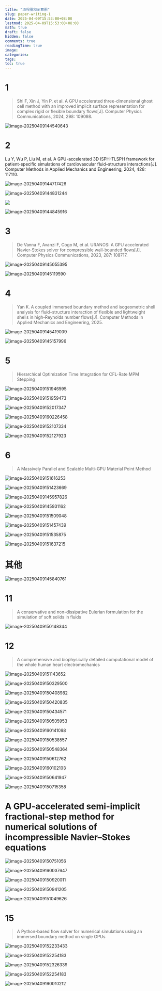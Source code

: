 ```yaml
---
title: "流程图和示意图"
slug: paper-writing-1
date: 2025-04-09T15:53:00+08:00
lastmod: 2025-04-09T15:53:00+08:00
math: true
draft: false
hidden: false
comments: true
readingTime: true
image:
categories:
tags:
toc: true
---
```

# 1

> Shi F, Xin J, Yin P, et al. A GPU accelerated three-dimensional ghost cell method with an improved implicit surface representation for complex rigid or flexible boundary flows[J]. Computer Physics Communications, 2024, 298: 109098.

![image-20250409144540643](https://githubimages.pengfeima.cn/images/202504091445810.png)

# 2

Lu Y, Wu P, Liu M, et al. A GPU-accelerated 3D ISPH-TLSPH framework for patient-specific simulations of cardiovascular fluid–structure interactions[J]. Computer Methods in Applied Mechanics and Engineering, 2024, 428: 117110.

![image-20250409144717426](https://githubimages.pengfeima.cn/images/202504091447529.png)

![image-20250409144831244](https://githubimages.pengfeima.cn/images/202504091448293.png)

![](https://githubimages.pengfeima.cn/images/202504091448293.png)

![image-20250409144845916](https://githubimages.pengfeima.cn/images/202504091448956.png)

# 3

> De Vanna F, Avanzi F, Cogo M, et al. URANOS: A GPU accelerated Navier-Stokes solver for compressible wall-bounded flows[J]. Computer Physics Communications, 2023, 287: 108717.

![image-20250409145055395](https://githubimages.pengfeima.cn/images/202504091450487.png)

![image-20250409145119590](https://githubimages.pengfeima.cn/images/202504091451653.png)

# 4

>Yan K. A coupled immersed boundary method and isogeometric shell analysis for fluid–structure interaction of flexible and lightweight shells in high-Reynolds number flows[J]. Computer Methods in Applied Mechanics and Engineering, 2025.

![image-20250409145419009](https://githubimages.pengfeima.cn/images/202504091454130.png)

![image-20250409145157996](https://githubimages.pengfeima.cn/images/202504091451042.png)





# 5

> Hierarchical Optimization Time Integration for CFL-Rate MPM Stepping



![image-20250409151946595](https://githubimages.pengfeima.cn/images/202504091519690.png)

![image-20250409151959473](https://githubimages.pengfeima.cn/images/202504091519537.png)

![image-20250409152017347](https://githubimages.pengfeima.cn/images/202504091520403.png)

![image-20250409160226458](https://githubimages.pengfeima.cn/images/202504091602551.png)

![image-20250409152107334](https://githubimages.pengfeima.cn/images/202504091521393.png)

![image-20250409152127923](https://githubimages.pengfeima.cn/images/202504091521976.png)

# 6

> A Massively Parallel and Scalable Multi-GPU Material Point Method



![image-20250409151616253](https://githubimages.pengfeima.cn/images/202504091516327.png)

![image-20250409151423669](https://githubimages.pengfeima.cn/images/202504091514752.png)

![image-20250409145957826](https://githubimages.pengfeima.cn/images/202504091459877.png)

![image-20250409145931162](https://githubimages.pengfeima.cn/images/202504091459220.png)

![image-20250409151509048](https://githubimages.pengfeima.cn/images/202504091515105.png)



![image-20250409151457439](https://githubimages.pengfeima.cn/images/202504091514508.png)

![image-20250409151535875](https://githubimages.pengfeima.cn/images/202504091515922.png)

![image-20250409151637215](https://githubimages.pengfeima.cn/images/202504091516269.png)

# 其他

![image-20250409145840761](https://githubimages.pengfeima.cn/images/202504091458860.png)



# 11

> A conservative and non-dissipative Eulerian formulation for the simulation of soft solids in fluids

![image-20250409150148344](https://githubimages.pengfeima.cn/images/202504091501423.png)

# 12

> A comprehensive and biophysically detailed computational model of the whole human heart electromechanics

![image-20250409151143652](https://githubimages.pengfeima.cn/images/202504091511731.png)

![image-20250409150329500](https://githubimages.pengfeima.cn/images/202504091503589.png)





![image-20250409150408982](https://githubimages.pengfeima.cn/images/202504091504063.png)

![image-20250409150420835](https://githubimages.pengfeima.cn/images/202504091504890.png)

![image-20250409150434571](https://githubimages.pengfeima.cn/images/202504091504602.png)

![image-20250409150505953](https://githubimages.pengfeima.cn/images/202504091505029.png)

![image-20250409160141068](https://githubimages.pengfeima.cn/images/202504091601134.png)

![image-20250409150538557](https://githubimages.pengfeima.cn/images/202504091505628.png)

![image-20250409150548364](https://githubimages.pengfeima.cn/images/202504091505409.png)

![image-20250409150612762](https://githubimages.pengfeima.cn/images/202504091506796.png)

![image-20250409160102103](https://githubimages.pengfeima.cn/images/202504091601213.png)

![image-20250409150641947](https://githubimages.pengfeima.cn/images/202504091506995.png)

![image-20250409150715358](https://githubimages.pengfeima.cn/images/202504091508038.png)







# A GPU-accelerated semi-implicit fractional-step method for numerical solutions of incompressible Navier–Stokes equations





![image-20250409150751056](https://githubimages.pengfeima.cn/images/202504091507108.png)



![image-20250409160037647](https://githubimages.pengfeima.cn/images/202504091600729.png)

![image-20250409150920011](https://githubimages.pengfeima.cn/images/202504091509057.png)

![image-20250409150941205](https://githubimages.pengfeima.cn/images/202504091509249.png)

![image-20250409151049626](https://githubimages.pengfeima.cn/images/202504091510720.png)





# 15

> A Python-based flow solver for numerical simulations using an immersed boundary method on single GPUs

![image-20250409152233433](https://githubimages.pengfeima.cn/images/202504091522486.png)



![image-20250409152254183](https://githubimages.pengfeima.cn/images/202504091522236.png)

![image-20250409152326339](https://githubimages.pengfeima.cn/images/202504091523391.png)

![image-20250409152254183](https://githubimages.pengfeima.cn/images/202504091522236.png)

![image-20250409160010212](https://githubimages.pengfeima.cn/images/202504091600321.png)